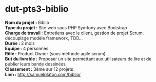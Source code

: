 # dut-pts3-biblio


**Nom du projet :** Biblio     
**Type du projet :** Site web sous PHP Symfony avec Bootstrap   
**Charge de travail :** Entretiens avec le client, gestion de projet Scrum, découplage modèle framework, TDD...      
**Durée :** 2 mois        
**Equipe :** 4 personnes    
**Rôle :** Product Owner (sous méthode agile scrum)       
**But du livrable :** Proposer un site permettant aux utilisateurs de lire et de publier leurs bande dessinées    
**Classement :** 3ème sur 12 projets    
**Lien :** http://samuelplaton.com/biblio/

